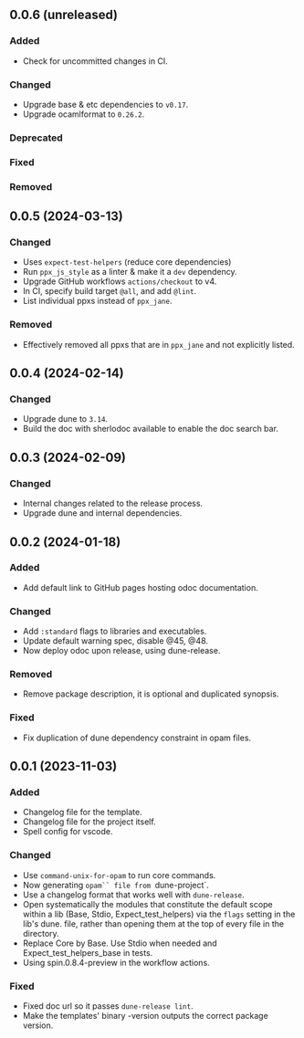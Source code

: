 ## 0.0.6 (unreleased)

### Added

- Check for uncommitted changes in CI.

### Changed

- Upgrade base & etc dependencies to `v0.17`.
- Upgrade ocamlformat to `0.26.2`.

### Deprecated

### Fixed

### Removed

## 0.0.5 (2024-03-13)

### Changed

- Uses `expect-test-helpers` (reduce core dependencies)
- Run `ppx_js_style` as a linter & make it a `dev` dependency.
- Upgrade GitHub workflows `actions/checkout` to v4.
- In CI, specify build target `@all`, and add `@lint`.
- List individual ppxs instead of `ppx_jane`.

### Removed

- Effectively removed all ppxs that are in `ppx_jane` and not explicitly
  listed.

## 0.0.4 (2024-02-14)

### Changed

- Upgrade dune to `3.14`.
- Build the doc with sherlodoc available to enable the doc search bar.

## 0.0.3 (2024-02-09)

### Changed

- Internal changes related to the release process.
- Upgrade dune and internal dependencies.

## 0.0.2 (2024-01-18)

### Added

- Add default link to GitHub pages hosting odoc documentation.

### Changed

- Add `:standard` flags to libraries and executables.
- Update default warning spec, disable @45, @48.
- Now deploy odoc upon release, using dune-release.

### Removed

- Remove package description, it is optional and duplicated synopsis.

### Fixed

- Fix duplication of dune dependency constraint in opam files.

## 0.0.1 (2023-11-03)

### Added

- Changelog file for the template.
- Changelog file for the project itself.
- Spell config for vscode.

### Changed

- Use `command-unix-for-opam` to run core commands.
- Now generating `opam`` file from `dune-project`.
- Use a changelog format that works well with `dune-release`.
- Open systematically the modules that constitute the default scope within a lib
  (Base, Stdio, Expect_test_helpers) via the `flags` setting in the lib's dune.
  file, rather than opening them at the top of every file in the directory.
- Replace Core by Base. Use Stdio when needed and Expect_test_helpers_base in
  tests.
- Using spin.0.8.4-preview in the workflow actions.

### Fixed

- Fixed doc url so it passes `dune-release lint`.
- Make the templates' binary -version outputs the correct package version.
